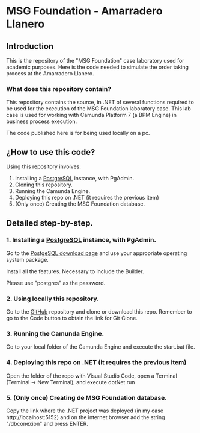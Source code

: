# MSG Foundation - Amarradero Llanero

## Introduction

This is the repository of the "MSG Foundation" case laboratory used for academic purposes. Here is the code needed to simulate the order taking process at the Amarradero Llanero. 

### What does this repository contain? 

This repository contains the source, in .NET of several functions required to be used for the execution of the MSG Foundation laboratory case. This lab case is used for working with Camunda Platform 7 (a BPM Engine) in business process execution.  

The code published here is for being used locally on a pc. 

## ¿How to use this code? 

Using this repository involves: 

1. Installing a [PostgreSQL](https://www.postgresql.org/) instance, with PgAdmin. 
2. Cloning this repository. 
3. Running the Camunda Engine. 
4. Deploying this repo on .NET (it requires the previous item)
5. (Only once) Creating the MSG Foundation database. 

## Detailed step-by-step. 

### 1. Installing a [PostgreSQL](https://www.postgresql.org/) instance, with PgAdmin. 

Go to the [PostgeSQL download page](https://www.enterprisedb.com/downloads/postgres-postgresql-downloads) and use your appropriate operating system package. 

Install all the features. Necessary to include the Builder. 

Please use "postgres" as the password. 

### 2. Using locally this repository.

Go to the [GitHub](https://github.com/RogerRoldan/MsgFoundation-Camunda-with-.Net-) repository and clone or download this repo. Remember to go to the Code button to obtain the link for Git Clone.  

### 3. Running the Camunda Engine. 

Go to your local folder of the Camunda Engine and execute the start.bat file. 

### 4. Deploying this repo on .NET (it requires the previous item)

Open the folder of the repo with Visual Studio Code, open a Terminal (Terminal -> New Terminal), and execute dotNet run 

### 5. (Only once) Creating de MSG Foundation database. 

Copy the link where the .NET project was deployed (in my case http://localhost:5152) and on the internet browser add the string "/dbconexion" and press ENTER. 
